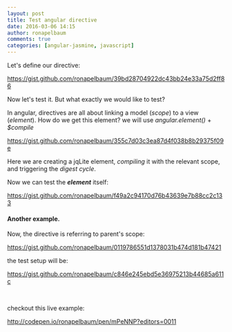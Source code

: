 ```yaml
---
layout: post
title: Test angular directive
date: 2016-03-06 14:15
author: ronapelbaum
comments: true
categories: [angular-jasmine, javascript]
---
```

Let's define our directive:

https://gist.github.com/ronapelbaum/39bd28704922dc43bb24e33a75d2ff86

Now let's test it. But what exactly we would like to test?

In angular, directives are all about linking a model (<em>scope</em>) to a view (<em>element</em>).
How do we get this element? we will use <em>angular.element()</em> + <em>$compile</em>

https://gist.github.com/ronapelbaum/355c7d03c3ea87d4f038b8b29375f09e

Here we are creating a jqLite element, <em>compiling</em> it with the relevant scope, and triggering the <em>digest cycle</em>.

Now we can test the <em><strong>element</strong> </em>itself:

https://gist.github.com/ronapelbaum/f49a2c94170d76b43639e7b88cc2c133
<h4>Another example.</h4>
Now, the directive is referring to parent's scope:

https://gist.github.com/ronapelbaum/0119786551d1378031b474d181b47421

the test setup will be:

https://gist.github.com/ronapelbaum/c846e245ebd5e36975213b44685a611c

&nbsp;

checkout this live example:

http://codepen.io/ronapelbaum/pen/mPeNNP?editors=0011
